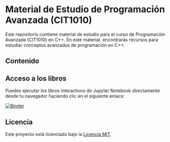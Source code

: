 # Material de Estudio de Programación Avanzada (CIT1010)

Este repositorio contiene material de estudio para el curso de Programación Avanzada (CIT1010) en C++. En este material, encontrarás recursos para estudiar conceptos avanzados de programación en C++.

## Contenido

## Acceso a los libros

Puedes ejecutar los libros interactivos de Jupyter Notebook directamente desde tu navegador haciendo clic en el siguiente enlace:

[![Binder](https://mybinder.org/badge_logo.svg)](https://mybinder.org/v2/gh/CIT1010/jupyter-notebooks-2024-1/HEAD?labpath=notebooks%2F)

## Licencia

Este proyecto está licenciado bajo la [Licencia MIT](LICENSE).